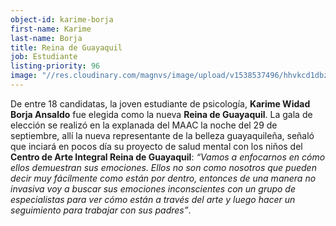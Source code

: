 ```yaml
---
object-id: karime-borja
first-name: Karime
last-name: Borja
title: Reina de Guayaquil
job: Estudiante
listing-priority: 96
image: "//res.cloudinary.com/magnvs/image/upload/v1538537496/hhvkcd1dbzm68xlwdtbw.jpg"
---
```


De entre 18 candidatas, la joven estudiante de psicología, **Karime Widad Borja Ansaldo** fue elegida como la nueva **Reina de Guayaquil**. La gala de elección se realizó en la explanada del MAAC la noche del 29 de septiembre, allí la nueva representante de la belleza guayaquileña, señaló que inciará en pocos día su proyecto de salud mental con los niños del **Centro de Arte Integral Reina de Guayaquil**: *“Vamos a enfocarnos en cómo ellos demuestran sus emociones. Ellos no son como nosotros que pueden decir muy fácilmente como están por dentro, entonces de una manera no invasiva voy a buscar sus emociones inconscientes con un grupo de especialistas para ver cómo están a través del arte y luego hacer un seguimiento para trabajar con sus padres”*.
